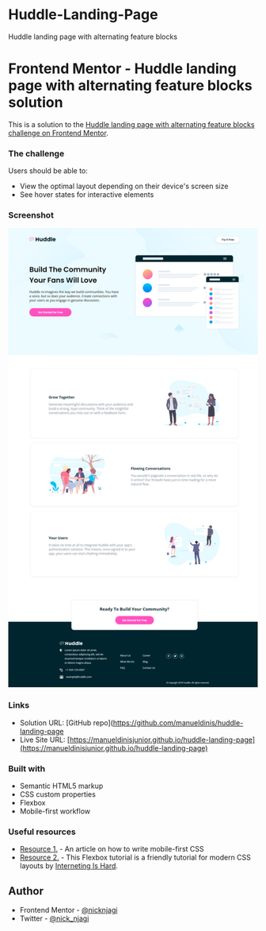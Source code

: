 # Huddle-Landing-Page
Huddle landing page with alternating feature blocks

# Frontend Mentor - Huddle landing page with alternating feature blocks solution

This is a solution to the [Huddle landing page with alternating feature blocks challenge on Frontend Mentor](https://www.frontendmentor.io/challenges/huddle-landing-page-with-alternating-feature-blocks-5ca5f5981e82137ec91a5100/hub). 

### The challenge

Users should be able to:

- View the optimal layout depending on their device's screen size
- See hover states for interactive elements

### Screenshot

![](./images/screenshot.png)

### Links

- Solution URL: [GitHub repo](https://github.com/manueldinis/huddle-landing-page
- Live Site URL: [https://manueldinisjunior.github.io/huddle-landing-page](https://manueldinisjunior.github.io/huddle-landing-page)

### Built with

- Semantic HTML5 markup
- CSS custom properties
- Flexbox
- Mobile-first workflow

### Useful resources

- [Resource 1.](https://zellwk.com/blog/how-to-write-mobile-first-css/) - An article on how to write mobile-first CSS
- [Resource 2.](https://www.internetingishard.com/html-and-css/flexbox/) - This Flexbox tutorial is a friendly tutorial for modern CSS layouts by [Interneting Is Hard](https://www.internetingishard.com/).

## Author

- Frontend Mentor - [@nicknjagi](https://www.frontendmentor.io/profile/nicknjagi)
- Twitter - [@nick_njagi](https://www.twitter.com/nick_njagi)



